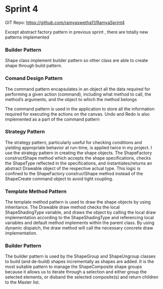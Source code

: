 # Sprint 4

GIT Repo: https://github.com/ramyaswetha11/RamyaSprint4

Except abstract factory pattern in previous sprint , there are totally new patterns implemented

### Builder Pattern
Shape class implement builder pattern so other class are able to create shape through build pattern.

### Comand Design Pattern
The command pattern encapsulates in an object all the data required for performing a given action (command), including what method to call, the method’s arguments, and the object to which the method belongs

The command pattern is used in the application to store all the information required for executing the actions on the canvas. Undo and Redo is also implemented as a part of the command pattern

### Strategy Pattern

The strategy pattern, particularly useful for checking conditions and yielding appropriate behavior at
run-time, is applied twice in my project.
I use the strategy pattern in creating the shape objects. The ShapeFactory constructShape method
which accepts the shape specifications, checks the ShapeType reflected in the specifications, and
instantiates/returns an abstract Drawable object of the respective actual type. This logic is confined to
the ShapeFactory constructShape method instead of the ShapeCreate command object to avoid tight
coupling.

### Template Method Pattern

The template method pattern is used to draw the shape objects by using inheritance. The Drawable
draw method checks the local ShapeShadingType variable, and draws the object by calling the local
draw implementation according to the ShapeShadingType and referencing local variables and default
method implements within the parent class. By using dynamic dispatch, the draw method will call the
necessary concrete draw implementation.

### Builder Pattern

The builder pattern is used by the ShapeGroup and ShapeUngroup classes to build (and de-build)
shapes incrementally as shapes are added. It is the most suitable pattern to manage the ShapeComposite
shape groups because it allows us to iterate through a selection and either group the selected elements,
or disband the selected composite(s) and return children to the Master list.
